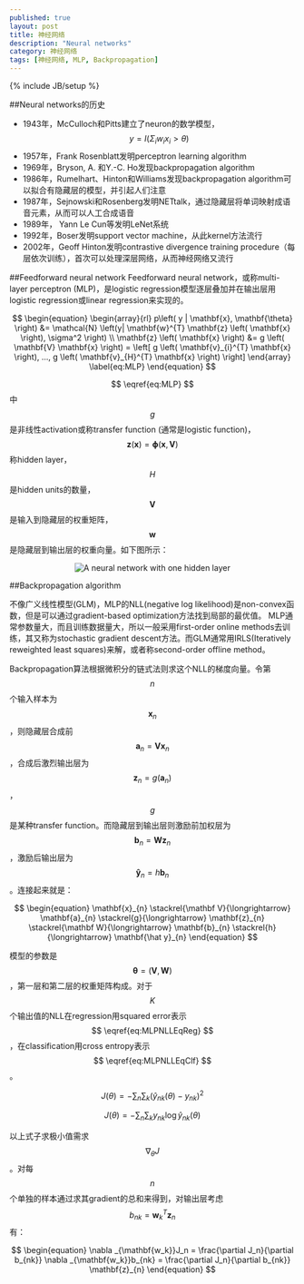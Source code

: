 ```yaml
---
published: true
layout: post
title: 神经网络
description: "Neural networks"
category: 神经网络
tags: [神经网络, MLP, Backpropagation]
---
```


{% include JB/setup %}

##Neural networks的历史
* 1943年，McCulloch和Pitts建立了neuron的数学模型，$$ y=I\left(\Sigma _{i} w_{i} x_{i}>\theta \right) $$
* 1957年，Frank Rosenblatt发明perceptron learning algorithm
* 1969年，Bryson, A. 和Y.-C. Ho发现backpropagation algorithm
* 1986年，Rumelhart、Hinton和Williams发现backpropagation algorithm可以拟合有隐藏层的模型，并引起人们注意
* 1987年，Sejnowski和Rosenberg发明NETtalk，通过隐藏层将单词映射成语音元素，从而可以人工合成语音
* 1989年， Yann Le Cun等发明LeNet系统
* 1992年，Boser发明support vector machine，从此kernel方法流行
* 2002年，Geoff Hinton发明contrastive divergence training procedure（每层依次训练），首次可以处理深层网络，从而神经网络又流行

##Feedforward neural network
Feedforward neural network，或称multi-layer perceptron (MLP)，是logistic regression模型逐层叠加并在输出层用logistic regression或linear regression来实现的。

$$
\begin{equation}
\begin{array}{rl}
p\left( y | \mathbf{x}, \mathbf{\theta} \right) &= \mathcal{N} \left(y| \mathbf{w}^{T} \mathbf{z} \left( \mathbf{x} \right), \sigma^2 \right) \\
\mathbf{z} \left( \mathbf{x} \right) &= g \left( \mathbf{V} \mathbf{x} \right) = \left[ g \left( \mathbf{v}_{i}^{T} \mathbf{x} \right), ..., g \left( \mathbf{v}_{H}^{T} \mathbf{x} \right) \right]
\end{array}
\label{eq:MLP}
\end{equation}
$$

$$ \eqref{eq:MLP} $$中$$ g $$是非线性activation或称transfer function (通常是logistic function)，$$ \mathbf{z} \left( \mathbf{x} \right) = \mathbf{\phi} \left( \mathbf{x}, \mathbf{V} \right) $$称hidden layer，$$ H $$是hidden units的数量，$$ \mathbf{V} $$是输入到隐藏层的权重矩阵，$$ \mathbf{w} $$是隐藏层到输出层的权重向量。如下图所示：
<CENTER><p><img src="{{ site.img_url }}/A neural network with one hidden layer.png" alt="A neural network with one hidden layer" /></p></CENTER>

##Backpropagation algorithm

不像广义线性模型(GLM)，MLP的NLL(negative log likelihood)是non-convex函数，但是可以通过gradient-based optimization方法找到局部的最优值。
MLP通常参数量大，而且训练数据量大，所以一般采用first-order online methods去训练，其又称为stochastic gradient descent方法。而GLM通常用IRLS(Iteratively reweighted least squares)来解，或者称second-order offline method。

Backpropagation算法根据微积分的链式法则求这个NLL的梯度向量。令第$$ n $$个输入样本为$$ \mathbf{x}_{n} $$，则隐藏层合成前$$ \mathbf{a}_{n}=\mathbf{V} \mathbf{x}_{n} $$，合成后激烈输出层为$$ \mathbf{z}_{n} =  g \left( \mathbf{a}_{n} \right) $$， $$ g $$是某种transfer function。而隐藏层到输出层则激励前加权层为$$ \mathbf{b}_{n}=\mathbf{W} \mathbf{z}_{n} $$，激励后输出层为$$ \mathbf{\hat{y}}_{n} = h \mathbf{b}_{n} $$。连接起来就是：

$$
\begin{equation}
\mathbf{x}_{n} \stackrel{\mathbf V}{\longrightarrow} 
\mathbf{a}_{n} \stackrel{g}{\longrightarrow} 
\mathbf{z}_{n} \stackrel{\mathbf W}{\longrightarrow} 
\mathbf{b}_{n} \stackrel{h}{\longrightarrow} 
\mathbf{\hat y}_{n} 
\end{equation}
$$

模型的参数是$$ \mathbf{\theta} = \left( \mathbf{V}, \mathbf{W} \right) $$，第一层和第二层的权重矩阵构成。对于$$K$$个输出值的NLL在regression用squared error表示$$ \eqref{eq:MLPNLLEqReg} $$，在classification用cross entropy表示$$ \eqref{eq:MLPNLLEqClf} $$。

$$
\begin{equation}
J(\theta) = - \sum_{n} \sum_{k} {\left( \hat{y}_{nk} (\theta) - y_{nk} \right)}^2
\label{eq:MLPNLLEqReg}
\end{equation}
$$

$$
\begin{equation}
J(\theta) = - \sum_{n} \sum_{k} y_{nk} \log {\hat{y}_{nk} (\theta) }
\label{eq:MLPNLLEqClf}
\end{equation}
$$

以上式子求极小值需求$$ \nabla _{\theta}J$$。对每$$ n $$个单独的样本通过求其gradient的总和来得到，对输出层考虑$$ b_{nk}=\mathbf{w}_{k}^{T} \mathbf{z}_n$$有：

$$
\begin{equation}
 \nabla _{\mathbf{w_k}}J_n = \frac{\partial J_n}{\partial b_{nk}} \nabla _{\mathbf{w_k}}b_{nk} = \frac{\partial J_n}{\partial b_{nk}} \mathbf{z}_{n}
\end{equation}
$$

